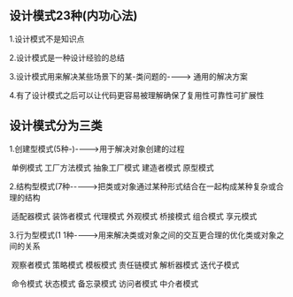 ## 设计模式23种(内功心法)

1.设计模式不是知识点

2.设计模式是一种设计经验的总结

3.设计模式用来解决某些场景下的某-类问题的----> 通用的解决方案

4.有了设计模式之后可以让代码更容易被理解确保了复用性可靠性可扩展性



## 设计模式分为三类

1.创建型模式(5种-)---->用于解决对象创建的过程

​	单例模式	工厂方法模式	抽象工厂模式	建造者模式	原型模式

2.结构型模式(7种----->把类或对象通过某种形式结合在一起构成某种复杂或合理的结构

​	适配器模式	装饰者模式	代理模式	外观模式	桥接模式	组合模式	享元模式

3.行为型模式(1 1种---->用来解决类或对象之间的交互更合理的优化类或对象之间的关系

​	观察者模式	策略模式	模板模式	责任链模式	解析器模式	迭代子模式

​	命令模式	状态模式	备忘录模式	访问者模式	中介者模式